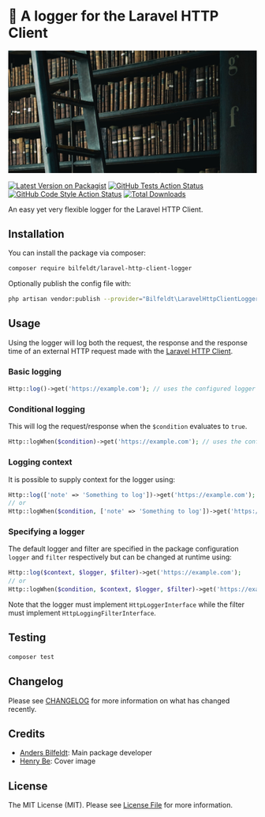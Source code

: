 # :open_file_folder: A logger for the Laravel HTTP Client

![bilfeldt/laravel-http-client-logger](cover.jpg)

[![Latest Version on Packagist](https://img.shields.io/packagist/v/bilfeldt/laravel-http-client-logger.svg?style=flat-square)](https://packagist.org/packages/bilfeldt/laravel-http-client-logger)
[![GitHub Tests Action Status](https://img.shields.io/github/workflow/status/bilfeldt/laravel-http-client-logger/run-tests?label=tests)](https://github.com/bilfeldt/laravel-http-client-logger/actions?query=workflow%3ATests+branch%3Amaster)
[![GitHub Code Style Action Status](https://img.shields.io/github/workflow/status/bilfeldt/laravel-http-client-logger/Check%20&%20fix%20styling?label=code%20style)](https://github.com/bilfeldt/laravel-http-client-logger/actions?query=workflow%3A"Check+%26+fix+styling"+branch%3Amaster)
[![Total Downloads](https://img.shields.io/packagist/dt/bilfeldt/laravel-http-client-logger.svg?style=flat-square)](https://packagist.org/packages/bilfeldt/laravel-http-client-logger)


An easy yet very flexible logger for the Laravel HTTP Client.

## Installation

You can install the package via composer:

```bash
composer require bilfeldt/laravel-http-client-logger
```

Optionally publish the config file with:
```bash
php artisan vendor:publish --provider="Bilfeldt\LaravelHttpClientLogger\LaravelHttpClientLoggerServiceProvider" --tag="laravel-http-client-logger-config"
```

## Usage
Using the logger will log both the request, the response and the response time of an external HTTP request made with the [Laravel HTTP Client](https://laravel.com/docs/http-client).

### Basic logging
```php
Http::log()->get('https://example.com'); // uses the configured logger and filter
```

### Conditional logging
This will log the request/response when the `$condition` evaluates to `true`.
```php
Http::logWhen($condition)->get('https://example.com'); // uses the configured logger and filter
```

### Logging context
It is possible to supply context for the logger using:
```php
Http::log(['note' => 'Something to log'])->get('https://example.com');
// or
Http::logWhen($condition, ['note' => 'Something to log'])->get('https://example.com');
```

### Specifying a logger
The default logger and filter are specified in the package configuration `logger` and `filter` respectively but can be changed at runtime using:
```php
Http::log($context, $logger, $filter)->get('https://example.com');
// or
Http::logWhen($condition, $context, $logger, $filter)->get('https://example.com');
```
Note that the logger must implement `HttpLoggerInterface` while the filter must implement `HttpLoggingFilterInterface`.

## Testing

```bash
composer test
```

## Changelog

Please see [CHANGELOG](CHANGELOG.md) for more information on what has changed recently.

## Credits

- [Anders Bilfeldt](https://github.com/bilfeldt): Main package developer
- [Henry Be](https://unsplash.com/photos/lc7xcWebECc): Cover image

## License

The MIT License (MIT). Please see [License File](LICENSE.md) for more information.

